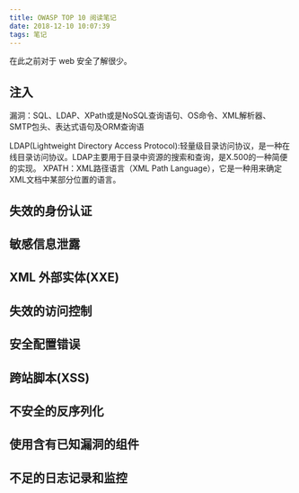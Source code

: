 ```yaml
---
title: OWASP TOP 10 阅读笔记
date: 2018-12-10 10:07:39
tags: 笔记
---
```


<!-- more -->
在此之前对于 web 安全了解很少。

## 注入
漏洞：SQL、LDAP、XPath或是NoSQL查询语句、OS命令、XML解析器、SMTP包头、表达式语句及ORM查询语


LDAP(Lightweight Directory Access Protocol):轻量级目录访问协议，是一种在线目录访问协议。LDAP主要用于目录中资源的搜索和查询，是X.500的一种简便的实现。
XPATH：XML路径语言（XML Path Language），它是一种用来确定XML文档中某部分位置的语言。
## 失效的身份认证

## 敏感信息泄露
## XML 外部实体(XXE)
## 失效的访问控制
## 安全配置错误
## 跨站脚本(XSS)
## 不安全的反序列化
## 使用含有已知漏洞的组件
## 不足的日志记录和监控


